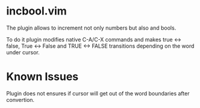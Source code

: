 incbool.vim
===========

The plugin allows to increment not only numbers but also and bools.

To do it plugin modifies native C-A/C-X commands and makes true <-> false,
True <-> False and TRUE <-> FALSE transitions depending on the word under cursor.

Known Issues
============

Plugin does not ensures if cursor will get out of the word boundaries after convertion.
